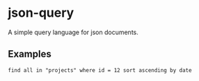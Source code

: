 # json-query

A simple query language for json documents.


## Examples

````
find all in "projects" where id = 12 sort ascending by date
````
